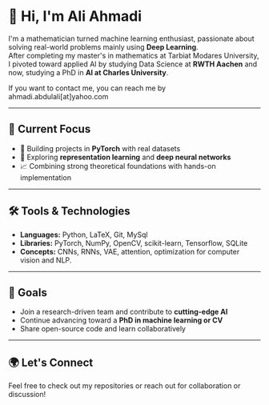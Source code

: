 # 👋 Hi, I'm Ali Ahmadi

I'm a mathematician turned machine learning enthusiast, passionate about solving real-world problems mainly using **Deep Learning**.  
After completing my master's in mathematics at Tarbiat Modares University, I pivoted toward applied AI by studying Data Science at **RWTH Aachen** and now, studying a PhD in **AI at Charles University**.

If you want to contact me, you can reach me by ahmadi.abdulali[at]yahoo.com

---

## 🔬 Current Focus

- 📌 Building projects in **PyTorch** with real datasets 
- 🤖 Exploring **representation learning** and **deep neural networks**
- 📈 Combining strong theoretical foundations with hands-on implementation

---

## 🛠️ Tools & Technologies

- **Languages:** Python, LaTeX, Git, MySql
- **Libraries:** PyTorch, NumPy, OpenCV, scikit-learn, Tensorflow, SQLite  
- **Concepts:** CNNs, RNNs, VAE, attention, optimization for computer vision and NLP.

---

## 🎯 Goals

- Join a research-driven team and contribute to **cutting-edge AI**  
- Continue advancing toward a **PhD in machine learning or CV**  
- Share open-source code and learn collaboratively

---

## 🌍 Let's Connect

Feel free to check out my repositories or reach out for collaboration or discussion!
